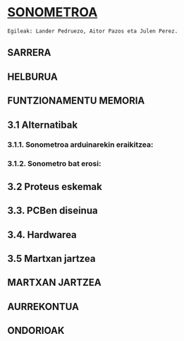 # [SONOMETROA](https://github.com/elektronikadonboscojulen/Sonometroa/wiki/SONOMETROA)
    Egileak: Lander Pedruezo, Aitor Pazos eta Julen Perez.

## SARRERA
## HELBURUA
## FUNTZIONAMENTU MEMORIA
## 3.1 Alternatibak
### 3.1.1. Sonometroa arduinarekin eraikitzea:
### 3.1.2. Sonometro bat erosi:
## 3.2 Proteus eskemak
## 3.3.   PCBen diseinua
## 3.4.	Hardwarea
## 3.5 Martxan jartzea
## MARTXAN JARTZEA 
## AURREKONTUA
## ONDORIOAK

